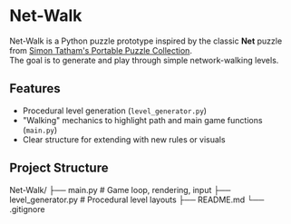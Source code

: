# Net-Walk

Net-Walk is a Python puzzle prototype inspired by the classic **Net** puzzle from [Simon Tatham's Portable Puzzle Collection](https://www.chiark.greenend.org.uk/~sgtatham/puzzles/).  
The goal is to generate and play through simple network-walking levels.

## Features

- Procedural level generation (`level_generator.py`)
- "Walking" mechanics to highlight path and main game functions (`main.py`)
- Clear structure for extending with new rules or visuals

## Project Structure
Net-Walk/
├── main.py # Game loop, rendering, input
├── level_generator.py # Procedural level layouts
├── README.md
└── .gitignore


